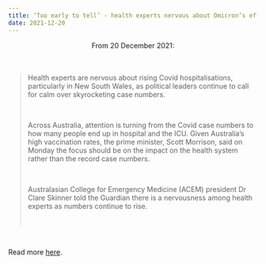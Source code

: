```yaml
---
title: ‘Too early to tell’ - health experts nervous about Omicron’s effect on Australia’s hospitalisation rates
date: 2021-12-20
---
```


<center>From 20 December 2021:</center><br><br>

<blockquote><p>Health experts are nervous about rising Covid hospitalisations, particularly in New South Wales, as political leaders continue to call for calm over skyrocketing case numbers.</p><br>

<p>Across Australia, attention is turning from the Covid case numbers to how many people end up in hospital and the ICU. Given Australia’s high vaccination rates, the prime minister, Scott Morrison, said on Monday the focus should be on the impact on the health system rather than the record case numbers.</p><br>

<p>Australasian College for Emergency Medicine (ACEM) president Dr Clare Skinner told the Guardian there is a nervousness among health experts as numbers continue to rise.</p><br>

</blockquote><br>

<p>Read more <a href="https://www.theguardian.com/australia-news/datablog/2021/dec/21/too-early-to-tell-health-experts-nervous-about-omicrons-effect-on-hospitalisation-rates">here</a>.</p>